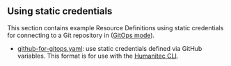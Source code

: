 ## Using static credentials

This section contains example Resource Definitions using static credentials for connecting to a Git repository in ([GitOps mode](https://developer.humanitec.com/integration-and-extensions/humanitec-operator/architecture/#modes-of-operation-humanitec-operator-with-gitops)).

* [github-for-gitops.yaml](github-for-gitops.yaml): use static credentials defined via GitHub variables. This format is for use with the [Humanitec CLI](https://developer.humanitec.com/platform-orchestrator/cli/).